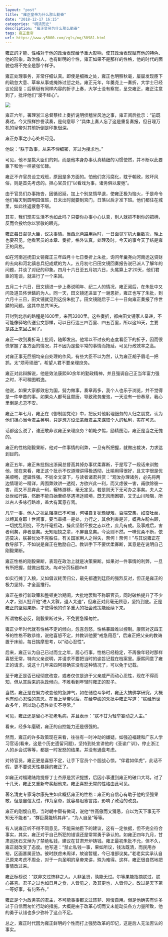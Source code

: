 ```yaml
---
layout: "post"
title: "雍正皇帝为什么那么勤奋"
date: "2018-12-17 16:15"
categories: "明清历史"
description: "雍正皇帝为什么那么勤奋"
tags: 雍正皇帝
url: https://www.y5000.com/zgls/mq/30981.html
---
```






雍正的才能、性格对于他的政治表现给予重大影响，使其政治表现赋有他的特色、他的形象。政治像人，也有鲜明的个性，雍正如果不是那样的性格，他的时代的面貌也将不完全是那个样子。

雍正处理事务，非常仔细认真。即使是细微之处，雍正也明察秋毫，屡屡发现臣下的疏忽大意、草率从事或掩饰过愆之处。雍正元年，年羹尧上一奏折，大学士已经议论回复；后蔡珽有同样内容的折子上奏，大学士没有察觉，呈交雍正，雍正注意到了，批评他们“漫不经心”。

![](https://img.y5000.com/uploads/allimg/180621/8-1P621104350V5.jpg)

雍正六年，署理浙江总督蔡桂上奏折说明侦稽甘风池之事，雍正阅后批示：“前既奏过。今又照样抄誊渎奏，是何意耶？”具体上奏人忘了这是重复奏报，但日理万机的皇帝对其前折倒是印象很深。

雍正办事之小心处处可见。

他说：“朕于政事，从来不惮细密，非过为搜求也。”

可见，他不是挑大臣们的刺，而是他本身办事认真精细的习惯使然，并不断以此要臣下和他一样紧张忙碌。

雍正不许官员设立戏班，原因是多方面的。怕他们贪污腐化，耽于朝政，败坏风俗，则是首先考虑的。担心官员们“以看戏为事，诸务俱以废弛”。

由于官员们办事拖沓，因循迟延，加上个别怠惰早退，使雍正极为恼火，于是命令他们每天到圆明园值班，日未出时就要到宫门，日落以后才准下班。他们都住在城里，如此往返疲惫不堪。

其实，我们现实生活不也如此吗？只要你办事小心认真，别人就抓不到你的把柄，反而会投给你以崇敬的眼光。

雍正每日召见大臣，议决事情。当西北两路用兵时，一日面见军机大臣数次，晚上也要召见，他看官员的本章、奏折，格外认真，处理及时。今天的事今天了结是雍正的风格。

如在河南巡抚田文镜雍正三年四月十七日奏折上朱批，询问年羹尧向河南运送资财的去向和河北镇总兵纪成斌的为人。五月初七日田文镜回奏报告说已派人了解年的问题，并谈了对纪的印象。四月十六日至五月初六日，头尾算上才20天，他们君臣的笔谈，就进行了一个来回。

五月二十六日，田文镜进一步上奏说明年、纪二人的情况，雍正阅后，在朱批中又问及道员佟世鏻的为人。同一天，田文镜还进呈了一谢恩折，雍正也写了朱批，到六月十三日，田文镜就见到这份朱批了。田文镜随后于二十一日向雍正奏报了佟世鏻的问题。这其中总共16天。

开封到北京的路程是1600里，来回3200里。这些奏折，都由田文镜家人呈递，不可能像驿站传送公文那样，可以日行达三四百里、四五百里，所以这16天，主要是路上来回占用了。

雍正一收到奏折马上批阅，随即发出。他常以不过夜的态度看臣下的折子，因而很快掌握了各方面的情况，并不因为是些平常的事情而拖延，可见行政效率之高。

对雍正事无巨细均亲自处理的作风，有些大臣不以为然，认为雍正胡子眉毛一把抓，太“烦苛琐细”，希望人君不要亲理庶务。

雍正对此辩解说，他是效法康熙60余年的勤政精神，并且强调自己正当年富力强之时，不可稍图暇逸。

他说，如果大家都效忠为国，努力做事，奏章再多，我个人也乐于浏览，并不觉得是一件辛苦的事。如果众人都苟且颓唐，导致政务废弛，一天没有一份奏章，我心里倒是忐忑不安。

雍正二年七月，雍正在《御制朋党论》中，把反对他躬理细务的人归之朋党，认为他们担心当今君主英明，只是想方设法蒙蔽君主来谋取个人的私利，实在可恶。

话都这么说了，谁还敢非议雍正亲理庶务？朝乾夕惕，励精图治，雍正是当之无愧的。

雍正的性格刚毅果断，他对一件事情的利弊，一旦有所把握，就做出裁决，力求达到目的。

雍正五年，雍正朱批指出浙闽总督高其倬办事优柔寡断，于是写了一段话来训勉他，现在来看，雍正这个批示不仅道理讲得极透彻，比喻用得很好，且文字很是优美顺畅，逻辑性强。不妨全文录下，与读者诸君共赏：“观汝办理诸务，必先将两边情理论一精详，周围弊效讲一透彻，方欲兴此一利，而又虑彼一害，甫欲除彼一害，而又不忍弃此一利，辗转游移，毫无定见。若是则天下无可办之事矣。夫人之处世如行路，然断不能自始至终尽遇坦途顺境，既无风雨困顿，又无山川险阻，所以古人多咏行路难，盖大有寓意存焉。

凡举一事，他人之扰乱阻挠已不可当，何堪自复犹豫疑难，百端交集，如蚕吐丝，以缚其身耶！世间事，要当审择一是处，力行之，其余利害是非，概弗左盼右顾，一切扰乱阻挠，不为纤毫摇动，操此坚耐不拔之志以往，庶几有成。及事成后，害者利矣，非者是矣。无知阻挠之辈，不屏自息矣。今汝则不然。一味优柔不断，依违莫决，朕甚忧汝不克胜任，有关国家用人之得失，奈何！奈何！”与其说雍正在教导部下，不如说是雍正在勉励自己。教训手下不要优柔寡断，其意是在说明自己刚毅果断。

雍正性格的刚毅果断，表现在政治上就是决策果断。如果对一件事情的利弊，一旦有所把握，就做出裁决。#p#分页标题#e#

如实行摊丁入粮，又如倡议耗羡归公，最先都遭到廷臣的强烈反对，但正是雍正的极力坚持，才全面推行。

雍正在推行新政策和整顿吏治期间，大批地罢黜不称职官员，同时破格提升了不少人才，别人批评他“进人太骤，退人太速”，但雍正对此毫无顾忌，坚持到底。正是雍正的坚毅果断，才使得他的许多重大的社会政策能延续下来。

所谓物极必反，刚毅果断过头，不免要急躁匆忙。

雍正少年时代就有性格不定的倾向，忽喜忽怒，性格暴躁难以控制。康熙对这四王爷的性格不敢恭维，说他喜怒不定，并教训他要“戒急用忍”，后雍正把父亲的教诲置于床前，每日揣摩思考，以“动心忍性”。

后来，雍正认为自己已过而立之年，居心行事，性格已经稳定，不再像年轻时那样喜怒无常，特向父亲说明，并请求不要把当时的谕旨记载在档案里。康熙同意了雍正的请求，说这十几年来四阿哥确实没有这种情况了，可以免于记载。

至于雍正是否已经彻底改变，或者仅仅是迫于父亲威严而动心忍性，现在不得而知，但从其后来的执政倾向，不难看到年轻时雍正的影子。

当然，雍正是在努力改变他的急脾气，如在储位斗争时，雍正大搞佛学研究，大概也有动心忍性的意思。在当上皇帝以后，在给李绂的朱批中雍正写道：“朕经历世故多年，所以动心忍性处实不寻常。”

可见，雍正还是留心不犯老毛病，并且表示：“朕不甘为轻举妄动之人主。”

看来，经多年磨砺，雍正的自控能力还是很强的。

然而，雍正的许多政策现在来看，往往有一时冲动的嫌疑。如强迫福建和广东人学习官话(看来，这是个历史遗留问题)，坚持到处宣讲他的《圣谕广训》，停止浙江人的乡会试等等，都是一时发怒的结果，并没有通盘考虑。

对待官员，雍正更是喜怒不定，让手下官员个个胆战心惊。“伴君如伴虎”，此话不假，更不要说天性暴躁的雍正了。

如雍正对福建陆路提督丁士杰原是赏识提拔，后因小事遭到雍正的破口大骂，过了十几天，雍正又重新夸奖起他来。雍正喜怒无常的性格由此可见。

著名清史专家冯尔康先生如此概括雍正的性格：雍正的自信心有助于他的坚强果敢，但是自信太过，作为皇帝，就容易阻塞言路，影响了政治的改良。

雍正的刚愎自用，当时朝中颇有微词，说他“性高傲而又猜忌，自以为天下事无不知无不能者”，“群臣莫能矫其非”，“为人自圣”等等。

有人说雍正听不得不同意见，不能采纳臣下的建议，这有一定依据，但不完全符合事实，其实，雍正对于自己所犯的错误还是常常勇于承认的。如雍正四年九月，甘肃巡抚石文焯为了禁绝私钱，建议在甘肃开炉铸钱。雍正最初朱批不允，但不久，雍正就改变了态度。他写道：“禁止私钱一事，果如所议，钱法既清，而民用亦裕，区画甚属妥协。彼时朕虑未周详，故谕暂缓，今已准部议矣。”老老实实承认自己原来考虑不周全，对于一向圣明的皇帝来讲，殊为难得。这样，雍正很自然地把事情改过来。

雍正标榜说：“朕非文过饰非之人。人非圣贤，孰能无过。尔等果能指摘朕过，朕心甚喜。君子之过也如日月之食，人皆见之，及其更也，人皆仰之。改过是天下第一等好事，有何系吝。”

雍正是个为政务实的君主，不可能事事都文过饰非、刚愎自用。但是他确实有许多过于自信而匆忙行动的措施。大概是由于改革心切而又未能动员各方力量所致，他的勇于认错也多少弥补了这点不足。

总之，雍正时代因为雍正鲜明的个性而打上强势改革的印记，这是后人无法否认的事实。
